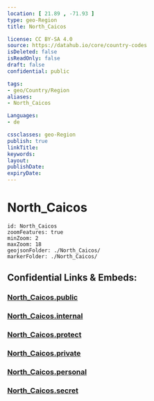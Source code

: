 ```yaml
---
location: [ 21.89 , -71.93 ] 
type: geo-Region
title: North_Caicos

license: CC BY-SA 4.0
source: https://datahub.io/core/country-codes
isDeleted: false
isReadOnly: false
draft: false
confidential: public

tags:
- geo/Country/Region
aliases:
- North_Caicos

Languages:
- de

cssclasses: geo-Region
publish: true
linkTitle: 
keywords: 
layout: 
publishDate: 
expiryDate: 
---
```


# North_Caicos

```leaflet
id: North_Caicos
zoomFeatures: true 
minZoom: 2 
maxZoom: 18
geojsonFolder: ./North_Caicos/
markerFolder: ./North_Caicos/
```


## Confidential Links & Embeds: 

### [North_Caicos.public](/_public/\Earth\Continent\America~Caribbean\Turks_and_Caicos~Islands\Districts~Turks_and_CaicosNorth_Caicos.public.md) 

### [North_Caicos.internal](/_internal/\Earth\Continent\America~Caribbean\Turks_and_Caicos~Islands\Districts~Turks_and_CaicosNorth_Caicos.internal.md) 

### [North_Caicos.protect](/_protect/\Earth\Continent\America~Caribbean\Turks_and_Caicos~Islands\Districts~Turks_and_CaicosNorth_Caicos.protect.md) 

### [North_Caicos.private](/_private/\Earth\Continent\America~Caribbean\Turks_and_Caicos~Islands\Districts~Turks_and_CaicosNorth_Caicos.private.md) 

### [North_Caicos.personal](/_personal/\Earth\Continent\America~Caribbean\Turks_and_Caicos~Islands\Districts~Turks_and_CaicosNorth_Caicos.personal.md) 

### [North_Caicos.secret](/_secret/\Earth\Continent\America~Caribbean\Turks_and_Caicos~Islands\Districts~Turks_and_CaicosNorth_Caicos.secret.md)


